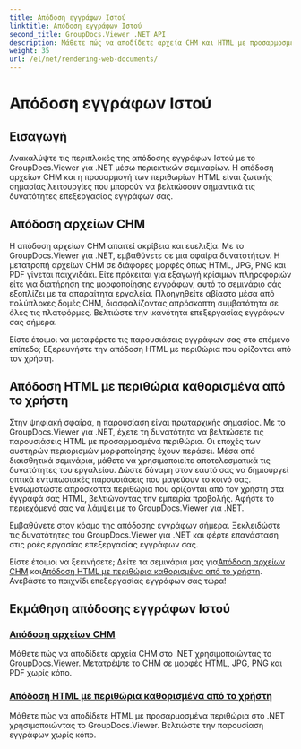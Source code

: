 ```yaml
---
title: Απόδοση εγγράφων Ιστού
linktitle: Απόδοση εγγράφων Ιστού
second_title: GroupDocs.Viewer .NET API
description: Μάθετε πώς να αποδίδετε αρχεία CHM και HTML με προσαρμοσμένα περιθώρια στο .NET χρησιμοποιώντας το GroupDocs.Viewer. Μετατρέψτε το CHM σε μορφές HTML, JPG, PNG και PDF απρόσκοπτα.
weight: 35
url: /el/net/rendering-web-documents/
---
```


# Απόδοση εγγράφων Ιστού

## Εισαγωγή

Ανακαλύψτε τις περιπλοκές της απόδοσης εγγράφων Ιστού με το GroupDocs.Viewer για .NET μέσω περιεκτικών σεμιναρίων. Η απόδοση αρχείων CHM και η προσαρμογή των περιθωρίων HTML είναι ζωτικής σημασίας λειτουργίες που μπορούν να βελτιώσουν σημαντικά τις δυνατότητες επεξεργασίας εγγράφων σας.

## Απόδοση αρχείων CHM

Η απόδοση αρχείων CHM απαιτεί ακρίβεια και ευελιξία. Με το GroupDocs.Viewer για .NET, εμβαθύνετε σε μια σφαίρα δυνατοτήτων. Η μετατροπή αρχείων CHM σε διάφορες μορφές όπως HTML, JPG, PNG και PDF γίνεται παιχνιδάκι. Είτε πρόκειται για εξαγωγή κρίσιμων πληροφοριών είτε για διατήρηση της μορφοποίησης εγγράφων, αυτό το σεμινάριο σάς εξοπλίζει με τα απαραίτητα εργαλεία. Πλοηγηθείτε αβίαστα μέσα από πολύπλοκες δομές CHM, διασφαλίζοντας απρόσκοπτη συμβατότητα σε όλες τις πλατφόρμες. Βελτιώστε την ικανότητα επεξεργασίας εγγράφων σας σήμερα.

Είστε έτοιμοι να μεταφέρετε τις παρουσιάσεις εγγράφων σας στο επόμενο επίπεδο; Εξερευνήστε την απόδοση HTML με περιθώρια που ορίζονται από τον χρήστη.

## Απόδοση HTML με περιθώρια καθορισμένα από το χρήστη

Στην ψηφιακή σφαίρα, η παρουσίαση είναι πρωταρχικής σημασίας. Με το GroupDocs.Viewer για .NET, έχετε τη δυνατότητα να βελτιώσετε τις παρουσιάσεις HTML με προσαρμοσμένα περιθώρια. Οι εποχές των αυστηρών περιορισμών μορφοποίησης έχουν περάσει. Μέσα από διαισθητικά σεμινάρια, μάθετε να χρησιμοποιείτε αποτελεσματικά τις δυνατότητες του εργαλείου. Δώστε δύναμη στον εαυτό σας να δημιουργεί οπτικά εντυπωσιακές παρουσιάσεις που μαγεύουν το κοινό σας. Ενσωματώστε απρόσκοπτα περιθώρια που ορίζονται από τον χρήστη στα έγγραφά σας HTML, βελτιώνοντας την εμπειρία προβολής. Αφήστε το περιεχόμενό σας να λάμψει με το GroupDocs.Viewer για .NET.

Εμβαθύνετε στον κόσμο της απόδοσης εγγράφων σήμερα. Ξεκλειδώστε τις δυνατότητες του GroupDocs.Viewer για .NET και φέρτε επανάσταση στις ροές εργασίας επεξεργασίας εγγράφων σας.

 Είστε έτοιμοι να ξεκινήσετε; Δείτε τα σεμινάρια μας για[Απόδοση αρχείων CHM](./render-chm/) και[Απόδοση HTML με περιθώρια καθορισμένα από το χρήστη](./render-html-margins/). Ανεβάστε το παιχνίδι επεξεργασίας εγγράφων σας τώρα!
## Εκμάθηση απόδοσης εγγράφων Ιστού
### [Απόδοση αρχείων CHM](./render-chm/)
Μάθετε πώς να αποδίδετε αρχεία CHM στο .NET χρησιμοποιώντας το GroupDocs.Viewer. Μετατρέψτε το CHM σε μορφές HTML, JPG, PNG και PDF χωρίς κόπο.
### [Απόδοση HTML με περιθώρια καθορισμένα από το χρήστη](./render-html-margins/)
Μάθετε πώς να αποδίδετε HTML με προσαρμοσμένα περιθώρια στο .NET χρησιμοποιώντας το GroupDocs.Viewer. Βελτιώστε την παρουσίαση εγγράφων χωρίς κόπο.